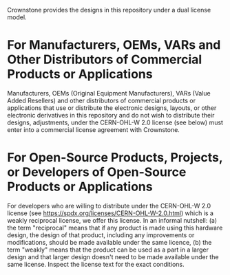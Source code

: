 Crownstone provides the designs in this repository under a dual license model.

# For Manufacturers, OEMs, VARs and Other Distributors of Commercial Products or Applications

Manufacturers, OEMs (Original Equipment Manufacturers), VARs (Value Added Resellers) and other distributors of commercial products or applications that use or distribute the electronic designs, layouts, or other electronic derivatives in this repository and do not wish to distribute their designs, adjustments, under the CERN-OHL-W 2.0 license (see below) must enter into a commercial license agreement with Crownstone.

# For Open-Source Products, Projects, or Developers of Open-Source Products or Applications

For developers who are willing to distribute under the CERN-OHL-W 2.0 license (see  https://spdx.org/licenses/CERN-OHL-W-2.0.html) which is a weakly reciprocal license, we offer this license. In an informal nutshell: (a) the term "reciprocal" means that if any product is made using this hardware design, the design of that product, including any improvements or modifications, should be made available under the same licence, (b) the term "weakly" means that the product can be used as a part in a larger design and that larger design doesn't need to be made available under the same license. Inspect the license text for the exact conditions.
